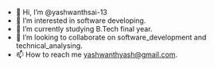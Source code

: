 - 👋 Hi, I’m @yashwanthsai-13
- 👀 I’m interested in software developing.
- 🌱 I’m currently studying B.Tech final year.
- 💞️ I’m looking to collaborate on software_development and technical_analysing.
- 📫 How to reach me yashwanthyash@gmail.com.

<!---
yashwanthsai-13/yashwanthsai-13 is a ✨ special ✨ repository because its `README.md` (this file) appears on your GitHub profile.
You can click the Preview link to take a look at your changes.
--->
